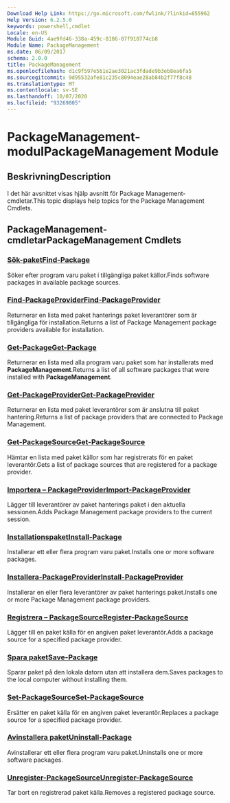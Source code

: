 ```yaml
---
Download Help Link: https://go.microsoft.com/fwlink/?linkid=855962
Help Version: 6.2.5.0
keywords: powershell,cmdlet
Locale: en-US
Module Guid: 4ae9fd46-338a-459c-8186-07f910774cb8
Module Name: PackageManagement
ms.date: 06/09/2017
schema: 2.0.0
title: PackageManagement
ms.openlocfilehash: d1c9f597e561e2ae3021ac3fdade9b3eb8ea6fa5
ms.sourcegitcommit: 9d95532afe81c235c8094eae28ab84b2f77f8c48
ms.translationtype: MT
ms.contentlocale: sv-SE
ms.lasthandoff: 10/07/2020
ms.locfileid: "93269805"
---
```

# <span data-ttu-id="bde3b-103">PackageManagement-modul</span><span class="sxs-lookup"><span data-stu-id="bde3b-103">PackageManagement Module</span></span>

## <span data-ttu-id="bde3b-104">Beskrivning</span><span class="sxs-lookup"><span data-stu-id="bde3b-104">Description</span></span>

<span data-ttu-id="bde3b-105">I det här avsnittet visas hjälp avsnitt för Package Management-cmdletar.</span><span class="sxs-lookup"><span data-stu-id="bde3b-105">This topic displays help topics for the Package Management Cmdlets.</span></span>

## <span data-ttu-id="bde3b-106">PackageManagement-cmdletar</span><span class="sxs-lookup"><span data-stu-id="bde3b-106">PackageManagement Cmdlets</span></span>

### [<span data-ttu-id="bde3b-107">Sök-paket</span><span class="sxs-lookup"><span data-stu-id="bde3b-107">Find-Package</span></span>](Find-Package.md)
<span data-ttu-id="bde3b-108">Söker efter program varu paket i tillgängliga paket källor.</span><span class="sxs-lookup"><span data-stu-id="bde3b-108">Finds software packages in available package sources.</span></span>

### [<span data-ttu-id="bde3b-109">Find-PackageProvider</span><span class="sxs-lookup"><span data-stu-id="bde3b-109">Find-PackageProvider</span></span>](Find-PackageProvider.md)
<span data-ttu-id="bde3b-110">Returnerar en lista med paket hanterings paket leverantörer som är tillgängliga för installation.</span><span class="sxs-lookup"><span data-stu-id="bde3b-110">Returns a list of Package Management package providers available for installation.</span></span>

### [<span data-ttu-id="bde3b-111">Get-Package</span><span class="sxs-lookup"><span data-stu-id="bde3b-111">Get-Package</span></span>](Get-Package.md)
<span data-ttu-id="bde3b-112">Returnerar en lista med alla program varu paket som har installerats med **PackageManagement**.</span><span class="sxs-lookup"><span data-stu-id="bde3b-112">Returns a list of all software packages that were installed with **PackageManagement**.</span></span>

### [<span data-ttu-id="bde3b-113">Get-PackageProvider</span><span class="sxs-lookup"><span data-stu-id="bde3b-113">Get-PackageProvider</span></span>](Get-PackageProvider.md)
<span data-ttu-id="bde3b-114">Returnerar en lista med paket leverantörer som är anslutna till paket hantering.</span><span class="sxs-lookup"><span data-stu-id="bde3b-114">Returns a list of package providers that are connected to Package Management.</span></span>

### [<span data-ttu-id="bde3b-115">Get-PackageSource</span><span class="sxs-lookup"><span data-stu-id="bde3b-115">Get-PackageSource</span></span>](Get-PackageSource.md)
<span data-ttu-id="bde3b-116">Hämtar en lista med paket källor som har registrerats för en paket leverantör.</span><span class="sxs-lookup"><span data-stu-id="bde3b-116">Gets a list of package sources that are registered for a package provider.</span></span>

### [<span data-ttu-id="bde3b-117">Importera – PackageProvider</span><span class="sxs-lookup"><span data-stu-id="bde3b-117">Import-PackageProvider</span></span>](Import-PackageProvider.md)
<span data-ttu-id="bde3b-118">Lägger till leverantörer av paket hanterings paket i den aktuella sessionen.</span><span class="sxs-lookup"><span data-stu-id="bde3b-118">Adds Package Management package providers to the current session.</span></span>

### [<span data-ttu-id="bde3b-119">Installationspaket</span><span class="sxs-lookup"><span data-stu-id="bde3b-119">Install-Package</span></span>](Install-Package.md)
<span data-ttu-id="bde3b-120">Installerar ett eller flera program varu paket.</span><span class="sxs-lookup"><span data-stu-id="bde3b-120">Installs one or more software packages.</span></span>

### [<span data-ttu-id="bde3b-121">Installera-PackageProvider</span><span class="sxs-lookup"><span data-stu-id="bde3b-121">Install-PackageProvider</span></span>](Install-PackageProvider.md)
<span data-ttu-id="bde3b-122">Installerar en eller flera leverantörer av paket hanterings paket.</span><span class="sxs-lookup"><span data-stu-id="bde3b-122">Installs one or more Package Management package providers.</span></span>

### [<span data-ttu-id="bde3b-123">Registrera – PackageSource</span><span class="sxs-lookup"><span data-stu-id="bde3b-123">Register-PackageSource</span></span>](Register-PackageSource.md)
<span data-ttu-id="bde3b-124">Lägger till en paket källa för en angiven paket leverantör.</span><span class="sxs-lookup"><span data-stu-id="bde3b-124">Adds a package source for a specified package provider.</span></span>

### [<span data-ttu-id="bde3b-125">Spara paket</span><span class="sxs-lookup"><span data-stu-id="bde3b-125">Save-Package</span></span>](Save-Package.md)
<span data-ttu-id="bde3b-126">Sparar paket på den lokala datorn utan att installera dem.</span><span class="sxs-lookup"><span data-stu-id="bde3b-126">Saves packages to the local computer without installing them.</span></span>

### [<span data-ttu-id="bde3b-127">Set-PackageSource</span><span class="sxs-lookup"><span data-stu-id="bde3b-127">Set-PackageSource</span></span>](Set-PackageSource.md)
<span data-ttu-id="bde3b-128">Ersätter en paket källa för en angiven paket leverantör.</span><span class="sxs-lookup"><span data-stu-id="bde3b-128">Replaces a package source for a specified package provider.</span></span>

### [<span data-ttu-id="bde3b-129">Avinstallera paket</span><span class="sxs-lookup"><span data-stu-id="bde3b-129">Uninstall-Package</span></span>](Uninstall-Package.md)
<span data-ttu-id="bde3b-130">Avinstallerar ett eller flera program varu paket.</span><span class="sxs-lookup"><span data-stu-id="bde3b-130">Uninstalls one or more software packages.</span></span>

### [<span data-ttu-id="bde3b-131">Unregister-PackageSource</span><span class="sxs-lookup"><span data-stu-id="bde3b-131">Unregister-PackageSource</span></span>](Unregister-PackageSource.md)
<span data-ttu-id="bde3b-132">Tar bort en registrerad paket källa.</span><span class="sxs-lookup"><span data-stu-id="bde3b-132">Removes a registered package source.</span></span>
